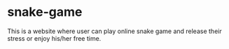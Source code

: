 # snake-game
This is a website where user can play online snake game and release their stress or enjoy his/her free time.
